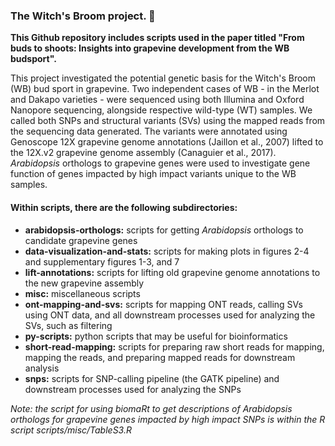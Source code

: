 ### The Witch's Broom project. :grapes:

**This Github repository includes scripts used in the paper titled "From buds to shoots: Insights into grapevine development from the WB budsport".** 

This project investigated the potential genetic basis for the Witch's Broom (WB) bud sport in grapevine. Two independent cases of WB - in the Merlot and Dakapo varieties - were sequenced using both Illumina and Oxford Nanopore sequencing, alongside respective wild-type (WT) samples. We called both SNPs and structural variants (SVs) using the mapped reads from the sequencing data generated. The variants were annotated using Genoscope 12X grapevine genome annotations (Jaillon et al., 2007) lifted to the 12X.v2 grapevine genome assembly (Canaguier et al., 2017). *Arabidopsis* orthologs to grapevine genes were used to investigate gene function of genes impacted by high impact variants unique to the WB samples.

#### Within scripts, there are the following subdirectories:

* **arabidopsis-orthologs:** scripts for getting *Arabidopsis* orthologs to candidate grapevine genes
* **data-visualization-and-stats:** scripts for making plots in figures 2-4 and supplementary figures 1-3, and 7
* **lift-annotations:** scripts for lifting old grapevine genome annotations to the new grapevine assembly
* **misc:** miscellaneous scripts
* **ont-mapping-and-svs:** scripts for mapping ONT reads, calling SVs using ONT data, and all downstream processes used for analyzing the SVs, such as filtering
* **py-scripts:** python scripts that may be useful for bioinformatics
* **short-read-mapping:** scripts for preparing raw short reads for mapping, mapping the reads, and preparing mapped reads for downstream analysis
* **snps:** scripts for SNP-calling pipeline (the GATK pipeline) and downstream processes used for analyzing the SNPs

*Note: the script for using biomaRt to get descriptions of Arabidopsis orthologs for grapevine genes impacted by high impact SNPs is within the R script scripts/misc/TableS3.R*
